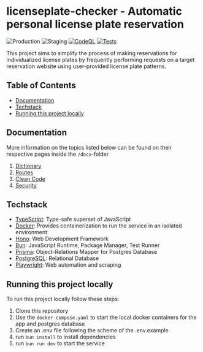 # licenseplate-checker - Automatic personal license plate reservation

![Production](https://img.shields.io/website?url=https%3A%2F%2Flicenseplate-checker-production-service-683398294242.europe-west10.run.app&up_message=running&down_message=offline&label=production)
![Staging](https://img.shields.io/website?url=https%3A%2F%2Flicenseplate-checker-staging-service-683398294242.europe-west10.run.app&up_message=running&down_message=asleep&down_color=yellow&label=staging)
[![CodeQL](https://github.com/niklas-jacobsen/licenseplate-checker/actions/workflows/github-code-scanning/codeql/badge.svg)](https://github.com/niklas-jacobsen/licenseplate-checker/actions/workflows/github-code-scanning/codeql)
[![Tests](https://github.com/niklas-jacobsen/licenseplate-checker/actions/workflows/pr-staging.yml/badge.svg)](https://github.com/niklas-jacobsen/licenseplate-checker/actions/workflows/pr-staging.yml)

This project aims to simplify the process of making reservations for individualized license plates by
frequently performing requests on a target reservation website using user-provided license plate patterns.

## Table of Contents

- [Documentation](#documentation)
- [Techstack](#techstack)
- [Running this project locally](#running-this-project-locally)

## Documentation

More information on the topics listed below can be found on their respective pages inside the `/docs`-folder

1. [Dictionary](./docs/01-Dictionary.md)
2. [Routes](./docs/02-Routes.md)
3. [Clean Code](./docs/03-CleanCode.md)
4. [Security](./docs/04-Security.md)

## Techstack

- [TypeScript](https://www.typescriptlang.org/): Type-safe superset of JavaScript
- [Docker](https://www.docker.com/): Provides containerization to run the service in an isolated environment
- [Hono](https://hono.dev/): Web Development Framework
- [Bun](https://bun.sh/): JavaScript Runtime, Package Manager, Test Runner
- [Prisma](https://www.prisma.io/): Object-Relations Mapper for Postgres Database
- [PostgreSQL](https://www.postgresql.org/): Relational Database
- [Playwright](https://playwright.dev/): Web automation and scraping

## Running this project locally

To run this project locally follow these steps:

1. Clone this repository
2. Use the `docker-compose.yaml` to start the local docker containers for the app and postgres database
3. Create an .env file following the scheme of the .env.example
4. run `bun install` to install dependencies
5. run `bun run dev` to start the service
